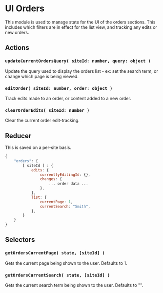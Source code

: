 UI Orders
=========

This module is used to manage state for the UI of the orders sections. This includes which filters are in effect for the list view, and tracking any edits or new orders.

## Actions

### `updateCurrentOrdersQuery( siteId: number, query: object )`

Update the query used to display the orders list - ex: set the search term, or change which page is being viewed.

### `editOrder( siteId: number, order: object )`

Track edits made to an order, or content added to a new order.

### `clearOrderEdits( siteId: number )`

Clear the current order edit-tracking.

## Reducer

This is saved on a per-site basis. 

```js
{
	"orders": {
		[ siteId ] : {
			edits: {
				currentlyEditingId: {},
				changes: {
					... order data ...
				},
			},
			list: {
				currentPage: 1,
				currentSearch: "Smith",
			},
		}
	}
}
```

## Selectors

### `getOrdersCurrentPage( state, [siteId] )`

Gets the current page being shown to the user. Defaults to 1.

### `getOrdersCurrentSearch( state, [siteId] )`

Gets the current search term being shown to the user. Defaults to "".
